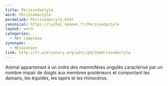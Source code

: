 ```yaml
---
title: Périssodactyle
word: Périssodactyle
permalink: Perissodactyle.html
canonical: https://lachal.neamar.fr/Perissodactyle
layout: word
categories:
  - Mot complexe
synonyms:
  - Mésaxonien
link: http://fr.wiktionary.org/wiki/p%C3%A9rissodactyle
---
```


Animal appartenant à un ordre des mammifères ongulés caractérisé par un nombre impair de doigts aux membres postérieurs et comportant les damans, les équidés, les tapirs et les rhinocéros.

